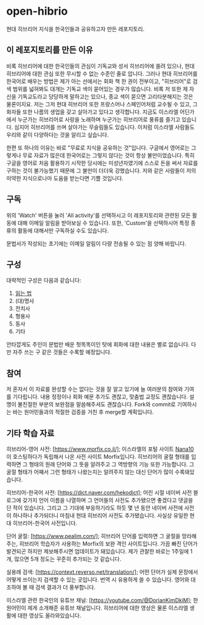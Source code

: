 # open-hibrio
현대 히브리어 지식을 한국인들과 공유하고자 만든 레포지토리.
## 이 레포지토리를 만든 이유
비록 히브리어에 대한 한국인들의 관심이 기독교와 성서 히브리어에 쏠려 있으나,
현대 히브리어에 대한 관심 또한 무시할 수 없는 수준인 줄로 압니다.
그러나 현대 히브리어를 한국어로 배우는 방법은 제가 아는 선에서는 회화 책 한 권이 전부이고,
"히브리어"로 검색 범위를 넓혀봐도 대개는 기독교 색이 묻어있는 경우가 많습니다.
비록 저 또한 제 자신을 기독교도라고 당당하게 말하고는 있으나,
종교 색이 묻으면 고리타분해지는 것은 물론이지요.
저는 그저 현대 히브리어 또한 프랑스어나 스페인어처럼 교수될 수 있고,
그 화자들 또한 나름의 생업을 갖고 살아가고 있다고 생각합니다.
지금도 이스라엘 어딘가에서 누군가는 히브리어로 사랑을 노래하며
누군가는 히브리어로 풍류를 즐기고 있습니다.
심지어 히브리어를 쓰며 살아가는 무슬림들도 있습니다.
이처럼 이스라엘 사람들도 우리와 같이 다양하다는 것을 알리고 싶습니다.

한편 또 하나의 이유는 바로 "무료로 지식을 공유하는 것"입니다.
구글에서 영어로는 그렇게나 무료 자료가 많은데 한국어로는 그렇지 않다는 것이 항상 불만이었습니다.
특히 구글을 영어로 처음 활용하기 시작한 당시에는 미성년자였기에
스스로 돈을 써서 자료를 구하는 것이 불가능했기 때문에
그 불만이 더더욱 강했습니다.
저와 같은 사람들이 저의 미약한 지식으로나마 도움을 받는다면 기쁠 것입니다.
## 구독
위의 'Watch' 버튼을 눌러 'All activity'를 선택하시고 이 레포지토리와 관련된
모든 활동에 대해 이메일 알림을 받아보실 수 있습니다. 또한, 'Custom'을
선택하시어 특정 종류의 활동에 대해서만 구독하실 수도 있습니다.

문법서가 작성되는 초기에는 이메일 알림이 다량 전송될 수
있는 점 양해 바랍니다.
## 구성
대략적인 구성은 다음과 같습니다:
1. [읽는 법](c001-alphabet/)
2. (대)명사
3. 전치사
4. 형용사
5. 동사
6. 기타

안타깝게도 주인이 문법만 배운 헛똑똑이인 탓에 회화에 대한 내용은 별로 없습니다.
다만 자주 쓰는 구 같은 것들은 수록할 예정입니다.
## 참여
저 혼자서 이 자료를 완성할 수는 없다는 것을 잘 알고 있기에 늘 여러분의 참여와 기여를 기다립니다.
내용 정정이나 회화 예문 추가도 괜찮고, 맞춤법 교정도 괜찮습니다.
설명이 불친절한 부분의 보완점을 말씀해주셔도 괜찮습니다.
Fork와 commit로 기여하시는 바는 원어민들과의 적절한 검증을 거친 후 merge할 계획입니다.
## 기타 학습 자료
히브리어-영어 사전: [https://www.morfix.co.il/];
이스라엘의 포털 사이트 [Nana10](https://13tv.co.il/)이 호스팅하다가 독립해서 나온 사전 사이트 Morfix입니다.
히브리어의 굴절 형태를 입력하면 그 형태의 원래 단어와 그 뜻을 알려주고 그 역방향의 기능 또한 가능합니다.
그 굴절 형태가 어째서 그런 형태가 나왔는지는 알려주지 않는 대신 단어가 많이 수록돼있습니다.

히브리어-한국어 사전: [https://dict.naver.com/hekodict];
어린 시절 네이버 사전 블로그에 갖가지 언어 이름을 나열하며 그 언어들의 사전도 추가됐으면 좋겠다고 댓글을 단 적이 있습니다.
그리고 그 기대에 부응하기라도 하듯 몇 년 동안 네이버 사전에 사전이 하나하나 추가되더니 마침내 현대 히브리어 사전도 추가됐습니다.
사실상 유일한 현대 히브리어-한국어 사전입니다.

단어 굴절: [https://www.pealim.com/];
히브리어 단어를 입력하면 그 굴절을 망라해주는,
히브리어 학습자가 사용하는 Morfix의 보완 격인 사이트입니다.
가끔 빠진 단어가 발견되곤 하지만 제보해주시면 업데이트가 돼있습니다.
제가 관찰한 바로는 1주일에 1개, 많으면 5개 정도는 꾸준히 추가되는 것 같습니다.

실용례 검색: [https://context.reverso.net/translation/];
어떤 단어가 실제 문장에서 어떻게 쓰이는지 검색할 수 있는 곳입니다.
번역 시 유용하게 쓸 수 있습니다. 영어와 대조하여 볼 때 검색 결과가 더 풍부합니다.

이스라엘 관련 한국인의 유튜브 채널: [https://youtube.com/@DorianKimDkiM];
한 원어민이 제게 소개해준 유튜브 채널입니다. 히브리어에 대한 영상은 물론
이스라엘 생활에 대한 영상도 올라와있습니다.
